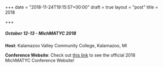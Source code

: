 +++
date = "2018-11-24T19:15:57+00:00"
draft = true
layout = "post"
title = 2018

+++
##### October 12-13 - MichMATYC 2018

**Host**: Kalamazoo Valley Community College, Kalamazoo, MI

**Conference Website**: Check out [this link](https://sites.google.com/view/michmatyc2018/home) to see the official 2018 MichMATYC Conference Website!